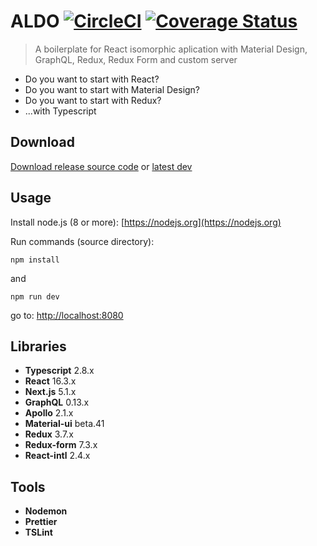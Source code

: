# ALDO [![CircleCI](https://circleci.com/gh/ApiTreeCZ/aldo/tree/dev.svg?style=shield&circle-token=:circle-token)](https://circleci.com/gh/ApiTreeCZ/aldo/tree/dev) [![Coverage Status](https://coveralls.io/repos/github/ApiTreeCZ/aldo/badge.svg?branch=dev)](https://coveralls.io/github/ApiTreeCZ/aldo?branch=dev)
> A boilerplate for React isomorphic aplication with Material Design, GraphQL, Redux, Redux Form and custom server

* Do you want to start with React?
* Do you want to start with Material Design?
* Do you want to start with Redux?
* ...with Typescript

## Download

[Download release source code](https://github.com/ApiTreeCZ/aldo/releases)
or
[latest dev](https://github.com/ApiTreeCZ/aldo/archive/dev.zip)

## Usage

Install node.js (8 or more): [https://nodejs.org](https://nodejs.org)

Run commands (source directory):

```npm install```

and

```npm run dev```

go to: [http://localhost:8080](http://localhost:8080)

## Libraries
* **Typescript** 2.8.x
* **React** 16.3.x
* **Next.js** 5.1.x
* **GraphQL** 0.13.x
* **Apollo** 2.1.x
* **Material-ui** beta.41
* **Redux** 3.7.x
* **Redux-form** 7.3.x
* **React-intl** 2.4.x

## Tools

* **Nodemon**
* **Prettier**
* **TSLint**

